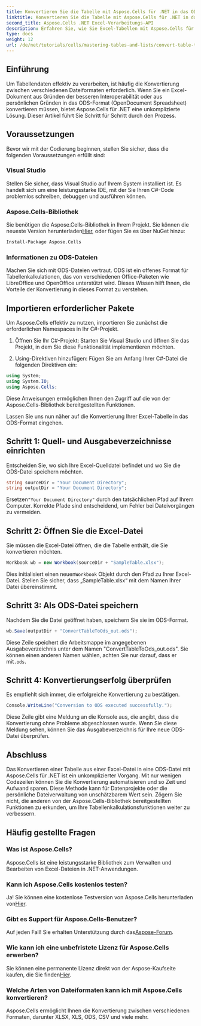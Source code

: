 ```yaml
---
title: Konvertieren Sie die Tabelle mit Aspose.Cells für .NET in das ODS-Format
linktitle: Konvertieren Sie die Tabelle mit Aspose.Cells für .NET in das ODS-Format
second_title: Aspose.Cells .NET Excel-Verarbeitungs-API
description: Erfahren Sie, wie Sie Excel-Tabellen mit Aspose.Cells für .NET nahtlos in das ODS-Format konvertieren. Diese Schritt-für-Schritt-Anleitung.
type: docs
weight: 12
url: /de/net/tutorials/cells/mastering-tables-and-lists/convert-table-to-ods-format/
---
```

## Einführung

Um Tabellendaten effektiv zu verarbeiten, ist häufig die Konvertierung zwischen verschiedenen Dateiformaten erforderlich. Wenn Sie ein Excel-Dokument aus Gründen der besseren Interoperabilität oder aus persönlichen Gründen in das ODS-Format (OpenDocument Spreadsheet) konvertieren müssen, bietet Aspose.Cells für .NET eine unkomplizierte Lösung. Dieser Artikel führt Sie Schritt für Schritt durch den Prozess.

## Voraussetzungen

Bevor wir mit der Codierung beginnen, stellen Sie sicher, dass die folgenden Voraussetzungen erfüllt sind:

### Visual Studio

Stellen Sie sicher, dass Visual Studio auf Ihrem System installiert ist. Es handelt sich um eine leistungsstarke IDE, mit der Sie Ihren C#-Code problemlos schreiben, debuggen und ausführen können.

### Aspose.Cells-Bibliothek

 Sie benötigen die Aspose.Cells-Bibliothek in Ihrem Projekt. Sie können die neueste Version herunterladen[Hier](https://releases.aspose.com/cells/net/), oder fügen Sie es über NuGet hinzu:

```bash
Install-Package Aspose.Cells
```

### Informationen zu ODS-Dateien

Machen Sie sich mit ODS-Dateien vertraut. ODS ist ein offenes Format für Tabellenkalkulationen, das von verschiedenen Office-Paketen wie LibreOffice und OpenOffice unterstützt wird. Dieses Wissen hilft Ihnen, die Vorteile der Konvertierung in dieses Format zu verstehen.

## Importieren erforderlicher Pakete

Um Aspose.Cells effektiv zu nutzen, importieren Sie zunächst die erforderlichen Namespaces in Ihr C#-Projekt.

1. Öffnen Sie Ihr C#-Projekt: Starten Sie Visual Studio und öffnen Sie das Projekt, in dem Sie diese Funktionalität implementieren möchten.

2. Using-Direktiven hinzufügen: Fügen Sie am Anfang Ihrer C#-Datei die folgenden Direktiven ein:

```csharp
using System;
using System.IO;
using Aspose.Cells;
```

Diese Anweisungen ermöglichen Ihnen den Zugriff auf die von der Aspose.Cells-Bibliothek bereitgestellten Funktionen.

Lassen Sie uns nun näher auf die Konvertierung Ihrer Excel-Tabelle in das ODS-Format eingehen.

## Schritt 1: Quell- und Ausgabeverzeichnisse einrichten

Entscheiden Sie, wo sich Ihre Excel-Quelldatei befindet und wo Sie die ODS-Datei speichern möchten.

```csharp
string sourceDir = "Your Document Directory";
string outputDir = "Your Document Directory";
```

 Ersetzen`"Your Document Directory"` durch den tatsächlichen Pfad auf Ihrem Computer. Korrekte Pfade sind entscheidend, um Fehler bei Dateivorgängen zu vermeiden.

## Schritt 2: Öffnen Sie die Excel-Datei

Sie müssen die Excel-Datei öffnen, die die Tabelle enthält, die Sie konvertieren möchten.

```csharp
Workbook wb = new Workbook(sourceDir + "SampleTable.xlsx");
```

 Dies initialisiert einen neuen`Workbook` Objekt durch den Pfad zu Ihrer Excel-Datei. Stellen Sie sicher, dass „SampleTable.xlsx“ mit dem Namen Ihrer Datei übereinstimmt.

## Schritt 3: Als ODS-Datei speichern

Nachdem Sie die Datei geöffnet haben, speichern Sie sie im ODS-Format.

```csharp
wb.Save(outputDir + "ConvertTableToOds_out.ods");
```

 Diese Zeile speichert die Arbeitsmappe im angegebenen Ausgabeverzeichnis unter dem Namen "ConvertTableToOds_out.ods". Sie können einen anderen Namen wählen, achten Sie nur darauf, dass er mit`.ods`.

## Schritt 4: Konvertierungserfolg überprüfen

Es empfiehlt sich immer, die erfolgreiche Konvertierung zu bestätigen.

```csharp
Console.WriteLine("Conversion to ODS executed successfully.");
```

Diese Zeile gibt eine Meldung an die Konsole aus, die angibt, dass die Konvertierung ohne Probleme abgeschlossen wurde. Wenn Sie diese Meldung sehen, können Sie das Ausgabeverzeichnis für Ihre neue ODS-Datei überprüfen.

## Abschluss

Das Konvertieren einer Tabelle aus einer Excel-Datei in eine ODS-Datei mit Aspose.Cells für .NET ist ein unkomplizierter Vorgang. Mit nur wenigen Codezeilen können Sie die Konvertierung automatisieren und so Zeit und Aufwand sparen. Diese Methode kann für Datenprojekte oder die persönliche Dateiverwaltung von unschätzbarem Wert sein. Zögern Sie nicht, die anderen von der Aspose.Cells-Bibliothek bereitgestellten Funktionen zu erkunden, um Ihre Tabellenkalkulationsfunktionen weiter zu verbessern.

## Häufig gestellte Fragen

### Was ist Aspose.Cells?

Aspose.Cells ist eine leistungsstarke Bibliothek zum Verwalten und Bearbeiten von Excel-Dateien in .NET-Anwendungen.

### Kann ich Aspose.Cells kostenlos testen?

 Ja! Sie können eine kostenlose Testversion von Aspose.Cells herunterladen von[Hier](https://releases.aspose.com/cells/net/).

### Gibt es Support für Aspose.Cells-Benutzer?

 Auf jeden Fall! Sie erhalten Unterstützung durch das[Aspose-Forum](https://forum.aspose.com/c/cells/9).

### Wie kann ich eine unbefristete Lizenz für Aspose.Cells erwerben?

 Sie können eine permanente Lizenz direkt von der Aspose-Kaufseite kaufen, die Sie finden[Hier](https://purchase.aspose.com/buy).

### Welche Arten von Dateiformaten kann ich mit Aspose.Cells konvertieren?

Aspose.Cells ermöglicht Ihnen die Konvertierung zwischen verschiedenen Formaten, darunter XLSX, XLS, ODS, CSV und viele mehr.